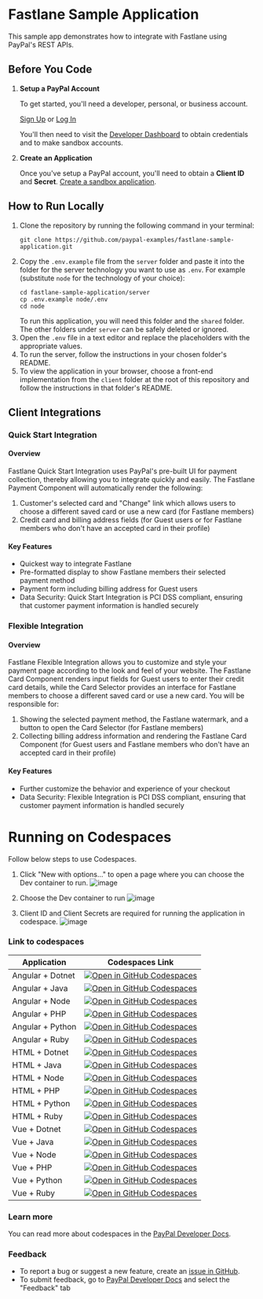 # Fastlane Sample Application

This sample app demonstrates how to integrate with Fastlane using PayPal's REST APIs.

## Before You Code

1. **Setup a PayPal Account**

    To get started, you'll need a developer, personal, or business account.

    [Sign Up](https://www.paypal.com/signin/client?flow=provisionUser) or [Log In](https://www.paypal.com/signin?returnUri=https%253A%252F%252Fdeveloper.paypal.com%252Fdashboard&intent=developer)

    You'll then need to visit the [Developer Dashboard](https://developer.paypal.com/dashboard/) to obtain credentials and to make sandbox accounts.

2. **Create an Application**

    Once you've setup a PayPal account, you'll need to obtain a **Client ID** and **Secret**. [Create a sandbox application](https://developer.paypal.com/dashboard/applications/sandbox/create).

## How to Run Locally

1. Clone the repository by running the following command in your terminal:
    ```
    git clone https://github.com/paypal-examples/fastlane-sample-application.git
    ```
2. Copy the `.env.example` file from the `server` folder and paste it into the folder for the server technology you want to use as `.env`. For example (substitute `node` for the technology of your choice):
    ```
    cd fastlane-sample-application/server
    cp .env.example node/.env
    cd node
    ```
    To run this application, you will need this folder and the `shared` folder. The other folders under `server` can be safely deleted or ignored.
3. Open the `.env` file in a text editor and replace the placeholders with the appropriate values.
4. To run the server, follow the instructions in your chosen folder's README.
5. To view the application in your browser, choose a front-end implementation from the `client` folder at the root of this repository and follow the instructions in that folder's README.

## Client Integrations

### Quick Start Integration

#### Overview
Fastlane Quick Start Integration uses PayPal's pre-built UI for payment collection, thereby allowing you to integrate quickly and easily. The Fastlane Payment Component will automatically render the following:
1. Customer's selected card and "Change" link which allows users to choose a different saved card or use a new card (for Fastlane members)
2. Credit card and billing address fields (for Guest users or for Fastlane members who don't have an accepted card in their profile)

#### Key Features
- Quickest way to integrate Fastlane
- Pre-formatted display to show Fastlane members their selected payment method
- Payment form including billing address for Guest users
- Data Security: Quick Start Integration is PCI DSS compliant, ensuring that customer payment information is handled securely

### Flexible Integration

#### Overview
Fastlane Flexible Integration allows you to customize and style your payment page according to the look and feel of your website. The Fastlane Card Component renders input fields for Guest users to enter their credit card details, while the Card Selector provides an interface for Fastlane members to choose a different saved card or use a new card. You will be responsible for:
1. Showing the selected payment method, the Fastlane watermark, and a button to open the Card Selector (for Fastlane members)
2. Collecting billing address information and rendering the Fastlane Card Component (for Guest users and Fastlane members who don't have an accepted card in their profile)

#### Key Features
- Further customize the behavior and experience of your checkout
- Data Security: Flexible Integration is PCI DSS compliant, ensuring that customer payment information is handled securely

# Running on Codespaces
Follow below steps to use Codespaces.

1) Click "New with options..." to open a page where you can choose the Dev container to run.
![image](https://github.com/user-attachments/assets/0d4bf202-0c94-42ec-aa2e-d8ccb6da9eb8)

2) Choose the Dev container to run
![image](https://github.com/user-attachments/assets/b612467d-9fdc-4666-8dfa-0d99af6a2d39)

3) Client ID and Client Secrets are required for running the application in codespace.
![image](https://github.com/user-attachments/assets/cbbc4521-aa43-403f-9243-e3c555e67f4a)



### Link to codespaces 

| Application | Codespaces Link |
| ---- | ---- |
| Angular + Dotnet | [![Open in GitHub Codespaces](https://github.com/codespaces/badge.svg)](https://codespaces.new/paypal-examples/fastlane-sample-application?devcontainer_path=.devcontainer%2Fangular_dotnet%2Fdevcontainer.json)|
| Angular + Java | [![Open in GitHub Codespaces](https://github.com/codespaces/badge.svg)](https://codespaces.new/paypal-examples/fastlane-sample-application?devcontainer_path=.devcontainer%2Fangular_java%2Fdevcontainer.json)|
| Angular + Node | [![Open in GitHub Codespaces](https://github.com/codespaces/badge.svg)](https://codespaces.new/paypal-examples/fastlane-sample-application?devcontainer_path=.devcontainer%2Fangular_node%2Fdevcontainer.json)|
| Angular + PHP | [![Open in GitHub Codespaces](https://github.com/codespaces/badge.svg)](https://codespaces.new/paypal-examples/fastlane-sample-application?devcontainer_path=.devcontainer%2Fangular_php%2Fdevcontainer.json)|
| Angular + Python | [![Open in GitHub Codespaces](https://github.com/codespaces/badge.svg)](https://codespaces.new/paypal-examples/fastlane-sample-application?devcontainer_path=.devcontainer%2Fangular_python%2Fdevcontainer.json)|
| Angular + Ruby | [![Open in GitHub Codespaces](https://github.com/codespaces/badge.svg)](https://codespaces.new/paypal-examples/fastlane-sample-application?devcontainer_path=.devcontainer%2Fangular_ruby%2Fdevcontainer.json)|
| HTML + Dotnet | [![Open in GitHub Codespaces](https://github.com/codespaces/badge.svg)](https://codespaces.new/paypal-examples/fastlane-sample-application?devcontainer_path=.devcontainer%2Fhtml_dotnet%2Fdevcontainer.json)|
| HTML + Java | [![Open in GitHub Codespaces](https://github.com/codespaces/badge.svg)](https://codespaces.new/paypal-examples/fastlane-sample-application?devcontainer_path=.devcontainer%2Fhtml_java%2Fdevcontainer.json)|
| HTML + Node | [![Open in GitHub Codespaces](https://github.com/codespaces/badge.svg)](https://codespaces.new/paypal-examples/fastlane-sample-application?devcontainer_path=.devcontainer%2Fhtml_node%2Fdevcontainer.json)|
| HTML + PHP | [![Open in GitHub Codespaces](https://github.com/codespaces/badge.svg)](https://codespaces.new/paypal-examples/fastlane-sample-application?devcontainer_path=.devcontainer%2Fhtml_php%2Fdevcontainer.json)|
| HTML + Python | [![Open in GitHub Codespaces](https://github.com/codespaces/badge.svg)](https://codespaces.new/paypal-examples/fastlane-sample-application?devcontainer_path=.devcontainer%2Fhtml_python%2Fdevcontainer.json)|
| HTML + Ruby | [![Open in GitHub Codespaces](https://github.com/codespaces/badge.svg)](https://codespaces.new/paypal-examples/fastlane-sample-application?devcontainer_path=.devcontainer%2Fhtml_ruby%2Fdevcontainer.json)|
| Vue + Dotnet | [![Open in GitHub Codespaces](https://github.com/codespaces/badge.svg)](https://codespaces.new/paypal-examples/fastlane-sample-application?devcontainer_path=.devcontainer%2Fvue_dotnet%2Fdevcontainer.json)|
| Vue + Java | [![Open in GitHub Codespaces](https://github.com/codespaces/badge.svg)](https://codespaces.new/paypal-examples/fastlane-sample-application?devcontainer_path=.devcontainer%2Fvue_java%2Fdevcontainer.json)|
| Vue + Node | [![Open in GitHub Codespaces](https://github.com/codespaces/badge.svg)](https://codespaces.new/paypal-examples/fastlane-sample-application?devcontainer_path=.devcontainer%2Fvue_node%2Fdevcontainer.json)|
| Vue + PHP | [![Open in GitHub Codespaces](https://github.com/codespaces/badge.svg)](https://codespaces.new/paypal-examples/fastlane-sample-application?devcontainer_path=.devcontainer%2Fvue_php%2Fdevcontainer.json)|
| Vue + Python | [![Open in GitHub Codespaces](https://github.com/codespaces/badge.svg)](https://codespaces.new/paypal-examples/fastlane-sample-application?devcontainer_path=.devcontainer%2Fvue_python%2Fdevcontainer.json)|
| Vue + Ruby | [![Open in GitHub Codespaces](https://github.com/codespaces/badge.svg)](https://codespaces.new/paypal-examples/fastlane-sample-application?devcontainer_path=.devcontainer%2Fvue_ruby%2Fdevcontainer.json)|


### Learn more 

You can read more about codespaces in the [PayPal Developer Docs](https://developer.paypal.com/api/rest/sandbox/codespaces).

### Feedback 

* To report a bug or suggest a new feature, create an [issue in GitHub](https://github.com/paypal-examples/paypaldevsupport/issues/new/choose). 
* To submit feedback, go to [PayPal Developer Docs](https://developer.paypal.com/api/rest/sandbox/codespaces) and select the "Feedback" tab
